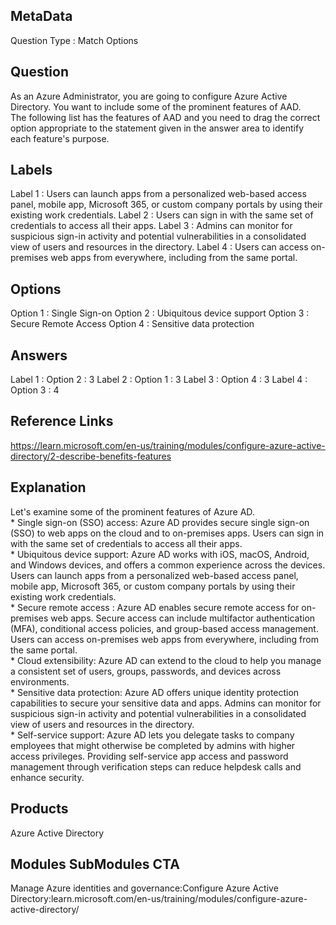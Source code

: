## MetaData
Question Type : Match Options

## Question
As an Azure Administrator, you are going to configure Azure Active Directory. You want to include some of the prominent features of AAD.<br> The following list has the features of AAD and you need to drag the correct option appropriate to the statement given in the answer area to identify each feature's purpose.

## Labels
Label 1 : Users can launch apps from a personalized web-based access panel, mobile app, Microsoft 365, or custom company portals by using their existing work credentials.
Label 2 : Users can sign in with the same set of credentials to access all their apps.
Label 3 : Admins can monitor for suspicious sign-in activity and potential vulnerabilities in a consolidated view of users and resources in the directory.
Label 4 : Users can access on-premises web apps from everywhere, including from the same portal.

## Options
Option 1 : Single Sign-on
Option 2 : Ubiquitous device support
Option 3 : Secure Remote Access
Option 4 : Sensitive data protection

## Answers
Label 1 : Option 2 : 3
Label 2 : Option 1 : 3
Label 3 : Option 4 : 3
Label 4 : Option 3 : 4

## Reference Links
https://learn.microsoft.com/en-us/training/modules/configure-azure-active-directory/2-describe-benefits-features

## Explanation
Let's examine some of the prominent features of Azure AD.<br>* Single sign-on (SSO) access: Azure AD provides secure single sign-on (SSO) to web apps on the cloud and to on-premises apps. Users can sign in with the same set of credentials to access all their apps.<br> * Ubiquitous device support: Azure AD works with iOS, macOS, Android, and Windows devices, and offers a common experience across the devices. Users can launch apps from a personalized web-based access panel, mobile app, Microsoft 365, or custom company portals by using their existing work credentials.<br> * Secure remote access : Azure AD enables secure remote access for on-premises web apps. Secure access can include multifactor authentication (MFA), conditional access policies, and group-based access management. Users can access on-premises web apps from everywhere, including from the same portal.<br> * Cloud extensibility: Azure AD can extend to the cloud to help you manage a consistent set of users, groups, passwords, and devices across environments.<br> * Sensitive data protection: Azure AD offers unique identity protection capabilities to secure your sensitive data and apps. Admins can monitor for suspicious sign-in activity and potential vulnerabilities in a consolidated view of users and resources in the directory.<br> * Self-service support: Azure AD lets you delegate tasks to company employees that might otherwise be completed by admins with higher access privileges. Providing self-service app access and password management through verification steps can reduce helpdesk calls and enhance security.

## Products 
Azure Active Directory

## Modules SubModules CTA 
Manage Azure identities and governance:Configure Azure Active Directory:learn.microsoft.com/en-us/training/modules/configure-azure-active-directory/
